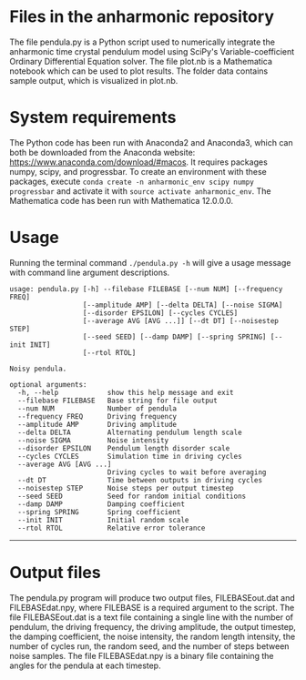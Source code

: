 # Files in the anharmonic repository
The file pendula.py is a Python script used to numerically integrate the anharmonic time crystal pendulum model using SciPy's Variable-coefficient Ordinary Differential Equation solver.  The file plot.nb is a Mathematica notebook which can be used to plot results.  The folder data contains sample output, which is visualized in plot.nb.
# System requirements
The Python code has been run with Anaconda2 and Anaconda3, which can both be downloaded from the Anaconda website: https://www.anaconda.com/download/#macos.  It requires packages numpy, scipy, and progressbar. To create an environment with these packages, execute `conda create -n anharmonic_env scipy numpy progressbar` and activate it with `source activate anharmonic_env`.  The Mathematica code has been run with Mathematica 12.0.0.0.
# Usage
Running the terminal command `./pendula.py -h` will give a usage message with command line argument descriptions.
```
usage: pendula.py [-h] --filebase FILEBASE [--num NUM] [--frequency FREQ]
                  [--amplitude AMP] [--delta DELTA] [--noise SIGMA]
                  [--disorder EPSILON] [--cycles CYCLES]
                  [--average AVG [AVG ...]] [--dt DT] [--noisestep STEP]
                  [--seed SEED] [--damp DAMP] [--spring SPRING] [--init INIT]
                  [--rtol RTOL]

Noisy pendula.

optional arguments:
  -h, --help            show this help message and exit
  --filebase FILEBASE   Base string for file output
  --num NUM             Number of pendula
  --frequency FREQ      Driving frequency
  --amplitude AMP       Driving amplitude
  --delta DELTA         Alternating pendulum length scale
  --noise SIGMA         Noise intensity
  --disorder EPSILON    Pendulum length disorder scale
  --cycles CYCLES       Simulation time in driving cycles
  --average AVG [AVG ...]
                        Driving cycles to wait before averaging
  --dt DT               Time between outputs in driving cycles
  --noisestep STEP      Noise steps per output timestep
  --seed SEED           Seed for random initial conditions
  --damp DAMP           Damping coefficient
  --spring SPRING       Spring coefficient
  --init INIT           Initial random scale
  --rtol RTOL           Relative error tolerance
```
___
# Output files
The pendula.py program will produce two output files, FILEBASEout.dat and FILEBASEdat.npy, where FILEBASE is a required argument to the script. The file FILEBASEout.dat is a text file containing a single line with the number of pendulum, the driving frequency, the driving amplitude, the output timestep, the damping coefficient, the noise intensity, the random length intensity, the number of cycles run, the random seed, and the number of steps between noise samples. The file FILEBASEdat.npy is a binary file containing the angles for the pendula at each timestep.
